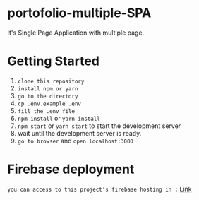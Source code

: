 # portofolio-multiple-SPA
It's Single Page Application with multiple page.


# Getting Started

1. `clone this repository`
2. `install npm or yarn`
3. `go to the directory`
4. `cp .env.example .env`
5. `fill the .env file`
6. `npm install` or `yarn install`
7. `npm start` or `yarn start` to start the development server
8. wait until the development server is ready.
9. `go to browser` and `open localhost:3000`


# Firebase deployment
`you can access to this project's firebase hosting in :` [Link](https://marvel-directory.firebaseapp.com/)
